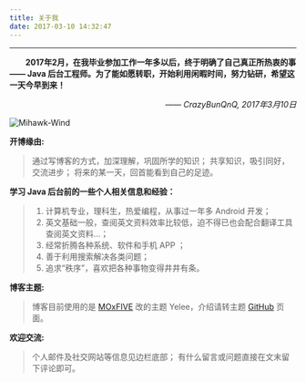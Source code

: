 ```yaml
---
title: 关于我
date: 2017-03-10 14:32:47
---
```


<style type="text/css">	strong a {		color: #747474;	}	.player {		text-align: center;		margin: .5em auto 0;		width: 100%;		max-width: 22em;	}	.player br {		display: none;	}	.sign {		text-align: right;		font-style: italic;	}	#ds-recent-visitors {		margin: 0;		padding: 0;	}	#ds-recent-visitors div img {		display: inline-block !important;		width: 56px !important;		height: 56px !important;		border-radius: 50%;		border: 1px solid #ddd;		padding: 2px;		box-shadow: 1px 1px 1px rgba(0,0,0, .15);	}	.article-entry img:first-child {		display: block;	}	.article-entry span {		font-family: Arial;	}	#ds-hot-posts {		display: none;	}</style>

---

&emsp;&emsp;**2017年2月，在我毕业参加工作一年多以后，终于明确了自己真正所热衷的事—— Java 后台工程师。为了能如愿转职，开始利用闲暇时间，努力钻研，希望这一天今早到来！**

<p class="sign"><span>——</span> CrazyBunQnQ, 2017年3月10日</p>

<img src="/img/Mihawk-Wind.gif" title="Mihawk-Wind">

**开博缘由:**
>通过写博客的方式，加深理解，巩固所学的知识；
>共享知识，吸引同好，交流进步；
>将来的某一天，回首能看到自己的足迹。

**学习 Java 后台前的一些个人相关信息和经验：**
> 1. 计算机专业，理科生，热爱编程，从事过一年多 Android 开发；
> 1. 英文基础一般，查阅英文资料效率比较低，迫不得已也会配合翻译工具查阅英文资料...；
> 1. 经常折腾各种系统、软件和手机 APP ；
> 1. 善于利用搜索解决各类问题；
> 1. 追求“秩序”，喜欢把各种事物变得井井有条。

**博客主题:**> 博客目前使用的是 [MOxFIVE][1] 改的主题 Yelee，介绍请转主题 [GitHub][2] 页面。[1]: http://moxfive.xyz[2]: https://github.com/MOxFIVE/hexo-theme-yelee**欢迎交流:**> 个人邮件及社交网站等信息见边栏底部；> 有什么留言或问题直接在文末留下评论即可。<!-- div class="player"><iframe scrolling="auto" frameborder="no" border="0" marginwidth="0" marginheight="0" width=100% height=330 src="http://music.163.com/outchain/player?type=0&id=439309854&auto=0&height=430"></iframe></div --><ul class="ds-recent-visitors" data-num-items="30" data-avatar-size="56"></ul>